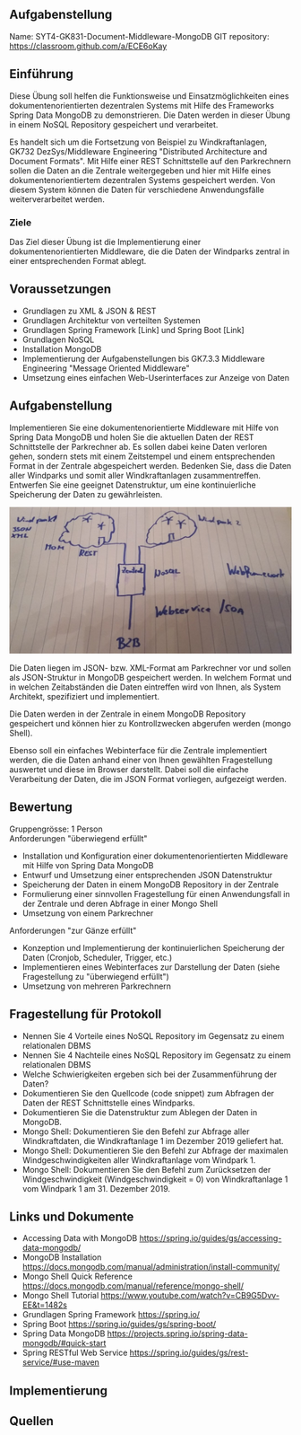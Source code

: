 
## Aufgabenstellung
Name: SYT4-GK831-Document-Middleware-MongoDB
GIT repository: https://classroom.github.com/a/ECE6oKay


## Einführung

Diese Übung soll helfen die Funktionsweise und Einsatzmöglichkeiten eines dokumentenorientierten dezentralen Systems mit Hilfe des Frameworks Spring Data MongoDB zu demonstrieren. Die Daten werden in dieser Übung in einem NoSQL Repository gespeichert und verarbeitet.

Es handelt sich um die Fortsetzung von Beispiel zu Windkraftanlagen, GK732 DezSys/Middleware Engineering "Distributed Architecture and Document Formats". Mit Hilfe einer REST Schnittstelle auf den Parkrechnern sollen die Daten an die Zentrale weitergegeben und hier mit Hilfe eines dokumentenorientiertem dezentralen Systems gespeichert werden. Von diesem System können die Daten für verschiedene Anwendungsfälle weiterverarbeitet werden.



### Ziele

Das Ziel dieser Übung ist die Implementierung einer dokumentenorientierten Middleware, die die Daten der Windparks zentral in einer entsprechenden Format ablegt.



## Voraussetzungen

* Grundlagen zu XML & JSON & REST
* Grundlagen Architektur von verteilten Systemen
* Grundlagen Spring Framework [Link] und Spring Boot [Link]
* Grundlagen NoSQL
* Installation MongoDB
* Implementierung der Aufgabenstellungen bis GK7.3.3 Middleware Engineering "Message Oriented Middleware"
* Umsetzung eines einfachen Web-Userinterfaces zur Anzeige von Daten


## Aufgabenstellung

Implementieren Sie eine dokumentenorientierte Middleware mit Hilfe von Spring Data MongoDB und holen Sie die aktuellen Daten der REST Schnittstelle der Parkrechner ab. Es sollen dabei keine Daten verloren gehen, sondern stets mit einem Zeitstempel und einem entsprechenden Format in der Zentrale abgespeichert werden. Bedenken Sie, dass die Daten aller Windparks und somit aller Windkraftanlagen zusammentreffen. Entwerfen Sie eine geeignet Datenstruktur, um eine kontinuierliche Speicherung der Daten zu gewährleisten.


![Windpark - Zentrale - Document Oriented Middleware](/windpark_dom.jpg "Windpark - Zentrale - Document Oriented Middleware")

Die Daten liegen im JSON- bzw. XML-Format am Parkrechner vor und sollen als JSON-Struktur in MongoDB gespeichert werden. In welchem Format und in welchen Zeitabständen die Daten eintreffen wird von Ihnen, als System Architekt, spezifiziert und implementiert.

Die Daten werden in der Zentrale in einem MongoDB Repository gespeichert und können hier zu Kontrollzwecken abgerufen werden (mongo Shell).

Ebenso soll ein einfaches Webinterface für die Zentrale implementiert werden, die die Daten anhand einer von Ihnen gewählten Fragestellung auswertet und diese im Browser darstellt. Dabei soll die einfache Verarbeitung der Daten, die im JSON Format vorliegen, aufgezeigt werden.



## Bewertung

﻿Gruppengrösse: 1 Person  
Anforderungen "überwiegend erfüllt"

* Installation und Konfiguration einer dokumentenorientierten Middleware mit Hilfe von Spring Data MongoDB
* Entwurf und Umsetzung einer entsprechenden JSON Datenstruktur
* Speicherung der Daten in einem MongoDB Repository in der Zentrale
* Formulierung einer sinnvollen Fragestellung für einen Anwendungsfall in der  Zentrale und deren Abfrage in einer Mongo Shell
* Umsetzung von einem Parkrechner  

Anforderungen "zur Gänze erfüllt"
* Konzeption und Implementierung der kontinuierlichen Speicherung der Daten (Cronjob, Scheduler, Trigger, etc.)
* Implementieren eines Webinterfaces zur Darstellung der Daten (siehe  Fragestellung zu "überwiegend erfüllt")
* Umsetzung von mehreren Parkrechnern


## Fragestellung für Protokoll

* Nennen Sie 4 Vorteile eines NoSQL Repository im Gegensatz zu einem relationalen DBMS
* Nennen Sie 4 Nachteile eines NoSQL Repository im Gegensatz zu einem relationalen DBMS
* Welche Schwierigkeiten ergeben sich bei der Zusammenführung der Daten?
* Dokumentieren Sie den Quellcode (code snippet) zum Abfragen der Daten der REST Schnittstelle eines Windparks.
* Dokumentieren Sie die Datenstruktur zum Ablegen der Daten in MongoDB.
* Mongo Shell: Dokumentieren Sie den Befehl zur Abfrage aller Windkraftdaten, die Windkraftanlage 1 im Dezember 2019 geliefert hat.
* Mongo Shell:  Dokumentieren Sie den Befehl zur Abfrage der maximalen Windgeschwindigkeiten aller Windkraftanlage vom Windpark 1.
* Mongo Shell: Dokumentieren Sie den Befehl zum Zurücksetzen der Windgeschwindigkeit (Windgeschwindigkeit = 0) von Windkraftanlage 1 vom Windpark 1 am 31. Dezember 2019.


## Links und Dokumente

* Accessing Data with MongoDB https://spring.io/guides/gs/accessing-data-mongodb/
* MongoDB Installation https://docs.mongodb.com/manual/administration/install-community/
* Mongo Shell Quick Reference  https://docs.mongodb.com/manual/reference/mongo-shell/
* Mongo Shell Tutorial  https://www.youtube.com/watch?v=CB9G5Dvv-EE&t=1482s​
* Grundlagen Spring Framework  https://spring.io/
* Spring Boot  https://spring.io/guides/gs/spring-boot/
* Spring Data MongoDB  https://projects.spring.io/spring-data-mongodb/#quick-start
* Spring RESTful Web Service  https://spring.io/guides/gs/rest-service/#use-maven


## Implementierung

## Quellen

